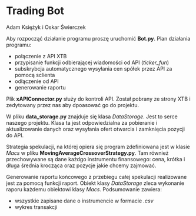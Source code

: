 # Trading Bot
Adam Księżyk i Oskar Świerczek

Aby rozpocząć działanie programu proszę uruchomić **Bot.py**.
Plan działania programu:
- połączenie z API XTB
- przypisanie funkcji odbierającej wiadomości od API (*ticker_fun*)
- subskrybcja automatycznego wysyłania cen spółek przez API za pomocą sclienta
- odłączenie od API
- generowanie raportu

Plik **xAPIConnector.py** służy do kontroli API. Został pobrany ze strony XTB i zedytowany przez nas aby dpoasować go do projektu.

W pliku **data_storage.py** znajduje się klasa *DataStorage*. Jest to serce naszego projektu. Klasa ta jest odpowiedzialna za pobieranie i aktualizowanie danych oraz wysyłania ofert otwarcia i zamknięcia pozycji do API.

Strategia spekulacji, na której opiera się program zdefiniowana jest w klasie *Macs* w pliku **MovingAverageCrossoverStrategy.py**. Tam również przechowywane są dane każdgo instrumentu finansowego: cena, krótka i długa średnia krocząca oraz pozycje jakie chcemy zajmować.

Generowanie raportu końcowego z przebiegu całej spekulacji realizowane jest za pomocą funkcji raport. Obiekt klasy *DataStorage* zleca wykonanie raporu każdemu obiektowi klasy *Macs*.
Podsumowanie zawiera:
- wszystkie zapisane dane o instrumencie w formacie *.csv*
- wykres transakcji
